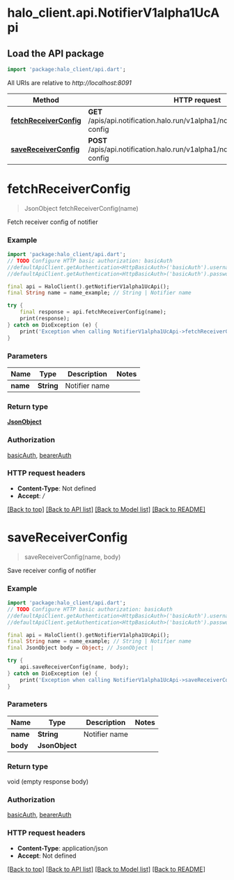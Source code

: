 # halo_client.api.NotifierV1alpha1UcApi

## Load the API package
```dart
import 'package:halo_client/api.dart';
```

All URIs are relative to *http://localhost:8091*

Method | HTTP request | Description
------------- | ------------- | -------------
[**fetchReceiverConfig**](NotifierV1alpha1UcApi.md#fetchreceiverconfig) | **GET** /apis/api.notification.halo.run/v1alpha1/notifiers/{name}/receiver-config | 
[**saveReceiverConfig**](NotifierV1alpha1UcApi.md#savereceiverconfig) | **POST** /apis/api.notification.halo.run/v1alpha1/notifiers/{name}/receiver-config | 


# **fetchReceiverConfig**
> JsonObject fetchReceiverConfig(name)



Fetch receiver config of notifier

### Example
```dart
import 'package:halo_client/api.dart';
// TODO Configure HTTP basic authorization: basicAuth
//defaultApiClient.getAuthentication<HttpBasicAuth>('basicAuth').username = 'YOUR_USERNAME'
//defaultApiClient.getAuthentication<HttpBasicAuth>('basicAuth').password = 'YOUR_PASSWORD';

final api = HaloClient().getNotifierV1alpha1UcApi();
final String name = name_example; // String | Notifier name

try {
    final response = api.fetchReceiverConfig(name);
    print(response);
} catch on DioException (e) {
    print('Exception when calling NotifierV1alpha1UcApi->fetchReceiverConfig: $e\n');
}
```

### Parameters

Name | Type | Description  | Notes
------------- | ------------- | ------------- | -------------
 **name** | **String**| Notifier name | 

### Return type

[**JsonObject**](JsonObject.md)

### Authorization

[basicAuth](../README.md#basicAuth), [bearerAuth](../README.md#bearerAuth)

### HTTP request headers

 - **Content-Type**: Not defined
 - **Accept**: */*

[[Back to top]](#) [[Back to API list]](../README.md#documentation-for-api-endpoints) [[Back to Model list]](../README.md#documentation-for-models) [[Back to README]](../README.md)

# **saveReceiverConfig**
> saveReceiverConfig(name, body)



Save receiver config of notifier

### Example
```dart
import 'package:halo_client/api.dart';
// TODO Configure HTTP basic authorization: basicAuth
//defaultApiClient.getAuthentication<HttpBasicAuth>('basicAuth').username = 'YOUR_USERNAME'
//defaultApiClient.getAuthentication<HttpBasicAuth>('basicAuth').password = 'YOUR_PASSWORD';

final api = HaloClient().getNotifierV1alpha1UcApi();
final String name = name_example; // String | Notifier name
final JsonObject body = Object; // JsonObject | 

try {
    api.saveReceiverConfig(name, body);
} catch on DioException (e) {
    print('Exception when calling NotifierV1alpha1UcApi->saveReceiverConfig: $e\n');
}
```

### Parameters

Name | Type | Description  | Notes
------------- | ------------- | ------------- | -------------
 **name** | **String**| Notifier name | 
 **body** | **JsonObject**|  | 

### Return type

void (empty response body)

### Authorization

[basicAuth](../README.md#basicAuth), [bearerAuth](../README.md#bearerAuth)

### HTTP request headers

 - **Content-Type**: application/json
 - **Accept**: Not defined

[[Back to top]](#) [[Back to API list]](../README.md#documentation-for-api-endpoints) [[Back to Model list]](../README.md#documentation-for-models) [[Back to README]](../README.md)

